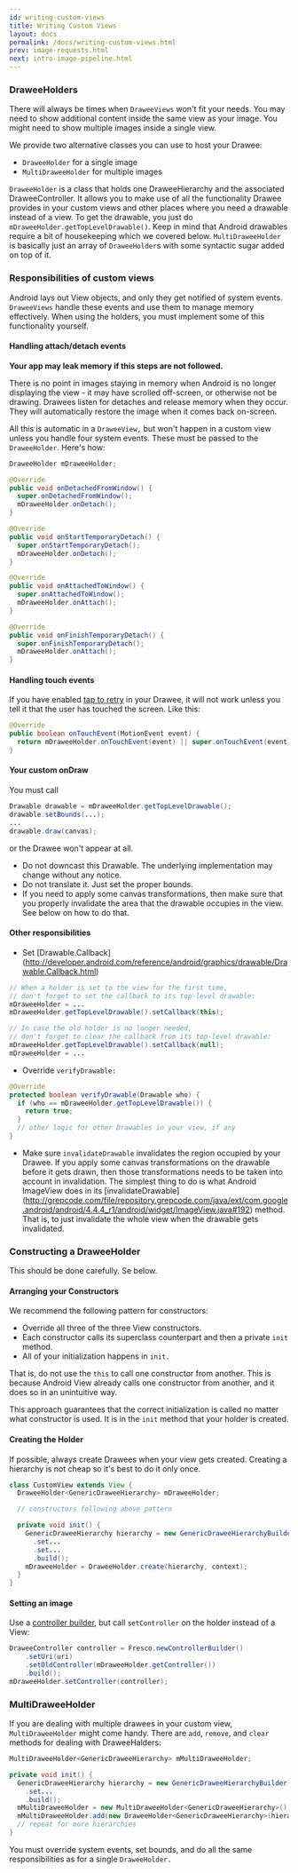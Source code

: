 ```yaml
---
id: writing-custom-views
title: Writing Custom Views
layout: docs
permalink: /docs/writing-custom-views.html
prev: image-requests.html
next: intro-image-pipeline.html
---
```


### DraweeHolders

There will always be times when `DraweeViews` won't fit your needs. You may need to show additional content inside the same view as your image. You might need to show multiple images inside a single view.

We provide two alternative classes you can use to host your Drawee:

* `DraweeHolder` for a single image
* `MultiDraweeHolder` for multiple images

`DraweeHolder` is a class that holds one DraweeHierarchy and the associated DraweeController. It allows you to make use of all the functionality Drawee provides in your custom views and other places where you need a drawable instead of a view. To get the drawable, you just do `mDraweeHolder.getTopLevelDrawable()`. Keep in mind that Android drawables require a bit of housekeeping which we covered below.
`MultiDraweeHolder` is basically just an array of `DraweeHolder`s with some syntactic sugar added on top of it.

### Responsibilities of custom views

Android lays out View objects, and only they get notified of system events. `DraweeViews` handle these events and use them to manage memory effectively. When using the holders, you must implement some of this functionality yourself.

#### Handling attach/detach events

**Your app may leak memory if this steps are not followed.**

There is no point in images staying in memory when Android is no longer displaying the view - it may have scrolled off-screen, or otherwise not be drawing. Drawees listen for detaches and release memory when they occur. They will automatically restore the image when it comes back on-screen.

All this is automatic in a `DraweeView,` but won't happen in a custom view unless you handle four system events. These must be passed to the `DraweeHolder`. Here's how:

```java
DraweeHolder mDraweeHolder;

@Override
public void onDetachedFromWindow() {
  super.onDetachedFromWindow();
  mDraweeHolder.onDetach();
}

@Override
public void onStartTemporaryDetach() {
  super.onStartTemporaryDetach();
  mDraweeHolder.onDetach();
}

@Override
public void onAttachedToWindow() {
  super.onAttachedToWindow();
  mDraweeHolder.onAttach();
}

@Override
public void onFinishTemporaryDetach() {
  super.onFinishTemporaryDetach();
  mDraweeHolder.onAttach();
}
```

#### Handling touch events 

If you have enabled [tap to retry](drawee-components.html#Retry) in your Drawee, it will not work unless you tell it that the user has touched the screen. Like this:

```java
@Override
public boolean onTouchEvent(MotionEvent event) {
  return mDraweeHolder.onTouchEvent(event) || super.onTouchEvent(event);
}
```

#### Your custom onDraw

You must call 

```java
Drawable drawable = mDraweeHolder.getTopLevelDrawable();
drawable.setBounds(...);
...
drawable.draw(canvas);
```
or the Drawee won't appear at all.

* Do not downcast this Drawable. The underlying implementation may change without any notice.
* Do not translate it. Just set the proper bounds.
* If you need to apply some canvas transformations, then make sure that you properly invalidate the area that the drawable occupies in the view. See below on how to do that.

#### Other responsibilities

* Set [Drawable.Callback] (http://developer.android.com/reference/android/graphics/drawable/Drawable.Callback.html)

```java
// When a holder is set to the view for the first time,
// don't forget to set the callback to its top-level drawable:
mDraweeHolder = ...
mDraweeHolder.getTopLevelDrawable().setCallback(this);

// In case the old holder is no longer needed,
// don't forget to clear the callback from its top-level drawable:
mDraweeHolder.getTopLevelDrawable().setCallback(null);
mDraweeHolder = ...
```

* Override `verifyDrawable:`

```java
@Override
protected boolean verifyDrawable(Drawable who) {
  if (who == mDraweeHolder.getTopLevelDrawable()) {
    return true;
  }
  // other logic for other Drawables in your view, if any
}
```

* Make sure `invalidateDrawable` invalidates the region occupied by your Drawee. If you apply some canvas transformations on the drawable before it gets drawn, then those transformations needs to be taken into account in invalidation. The simplest thing to do is what Android ImageView does in its [invalidateDrawable] (http://grepcode.com/file/repository.grepcode.com/java/ext/com.google.android/android/4.4.4_r1/android/widget/ImageView.java#192) method. That is, to just invalidate the whole view when the drawable gets invalidated.


### Constructing a DraweeHolder

This should be done carefully. Se below.

#### Arranging your Constructors
 
We recommend the following pattern for constructors:

* Override all three of the three View constructors.
* Each constructor calls its superclass counterpart and then a private `init` method.
* All of your initialization happens in `init.`
 
That is, do not use the `this` to call one constructor from another. This is because Android View already calls one constructor from another, and it does so in an unintuitive way.

This approach guarantees that the correct initialization is called no matter what constructor is used. It is in the `init` method that your holder is created.

#### Creating the Holder

If possible, always create Drawees when your view gets created. Creating a hierarchy is not cheap so it's best to do it only once.

```java
class CustomView extends View {
  DraweeHolder<GenericDraweeHierarchy> mDraweeHolder;

  // constructors following above pattern

  private void init() {
    GenericDraweeHierarchy hierarchy = new GenericDraweeHierarchyBuilder(getResources());
      .set...
      .set...
      .build();
    mDraweeHolder = DraweeHolder.create(hierarchy, context);
  }
}
```

#### Setting an image

Use a [controller builder](using-controllerbuilder.html), but call `setController` on the holder instead of a View:

```java
DraweeController controller = Fresco.newControllerBuilder()
    .setUri(uri)
    .setOldController(mDraweeHolder.getController())
    .build();
mDraweeHolder.setController(controller);
```

### MultiDraweeHolder

If you are dealing with multiple drawees in your custom view, `MultiDraweeHolder` might come handy. There are `add`, `remove`, and `clear` methods for dealing with DraweeHalders:

```java
MultiDraweeHolder<GenericDraweeHierarchy> mMultiDraweeHolder;

private void init() {
  GenericDraweeHierarchy hierarchy = new GenericDraweeHierarchyBuilder(getResources());
    .set...
    .build();
  mMultiDraweeHolder = new MultiDraweeHolder<GenericDraweeHierarchy>();
  mMultiDraweeHolder.add(new DraweeHolder<GenericDraweeHierarchy>(hierarchy, context));
  // repeat for more hierarchies
}
```

You must override system events, set bounds, and do all the same responsibilities as for a single `DraweeHolder.`


